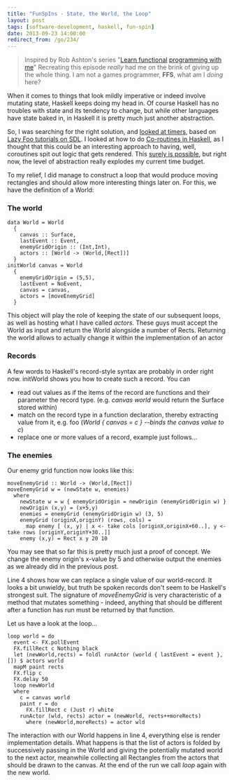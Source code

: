 ```yaml
---
title: "FunSpIns - State, the World, the Loop"
layout: post
tags: [software-development, haskell, fun-spin]
date: 2013-09-23 14:00:00
redirect_from: /go/234/
---
```


> Inspired by Rob Ashton's series "[Learn functional][4] [programming with me][6]"
Recreating this episode *really* had me on the brink of giving up the whole thing. I am not a games programmer, **FFS**, what am I *doing* here?

When it comes to things that look mildly imperative or indeed involve mutating state, Haskell keeps doing my head in. Of course Haskell has no troubles with state and its tendency to change, but while other languages have state baked in, in Haskell it is pretty much just another abstraction.

So, I was searching for the right solution, and [looked at timers][2], based on [Lazy Foo tutorials on SDL][3]. I looked at how to do [Co-routines in Haskell][1], as I thought that this could be an interesting approach to having, well, coroutines spit out logic that gets rendered. This [surely is possible][5], but right now, the level of abstraction really explodes my current time budget.

To my relief, I did manage to construct a loop that would produce moving rectangles and should allow more interesting things later on. For this, we have the definition of a World:

### The world

	data World = World 
	  {
	    canvas :: Surface,
	    lastEvent :: Event,
	    enemyGridOrigin :: (Int,Int),
	    actors :: [World -> (World,[Rect])]
	  }
	initWorld canvas = World 
	  { 
	    enemyGridOrigin = (5,5), 
	    lastEvent = NoEvent, 
	    canvas = canvas, 
	    actors = [moveEnemyGrid] 
	  }

This object will play the role of keeping the state of our subsequent loops, as well as hosting what I have called *actors*. These guys must accept the World as input and return the World alongside a number of Rects. Returning the world allows to actually change it within the implementation of an actor

### Records

A few words to Haskell's record-style syntax are probably in order right now. initWorld shows you how to create such a record. You can

* read out values as if the items of the record are functions and their parameter the record type. (e.g. *canvas world* would return the Surface stored within)
* match on the record type in a function declaration, thereby extracting value from it, e.g. foo (*World { canvas = c } --binds the canvas value to c*)
* replace one or more values of a record, example just follows...

### The enemies

Our enemy grid function now looks like this:

	moveEnemyGrid :: World -> (World,[Rect])
	moveEnemyGrid w = (newState w, enemies)
	  where
	    newState w = w { enemyGridOrigin = newOrigin (enemyGridOrigin w) }
	    newOrigin (x,y) = (x+5,y)
	    enemies = enemyGrid (enemyGridOrigin w) (3, 5)
	    enemyGrid (originX,originY) (rows, cols) = 
	      map enemy [ (x, y) | x <- take cols [originX,originX+60..], y <- take rows [originY,originY+30..]]
	    enemy (x,y) = Rect x y 20 10
 
You may see that so far this is pretty much just a proof of concept. We change the enemy origin's x-value by 5 and otherwise output
the enemies as we already did in the previous post.

Line 4 shows how we can replace a single value of our world-record. It looks a bit unwieldy, but truth be spoken records don't seem to be Haskell's strongest suit.
The signature of *moveEnemyGrid* is very characteristic of a method that mutates something - indeed, anything that should be different after a function has run must be returned by that function.

Let us have a look at the loop...

	loop world = do
	  event <- FX.pollEvent
	  FX.fillRect c Nothing black
	  let (newWorld,rects) = foldl runActor (world { lastEvent = event }, []) $ actors world
	  mapM paint rects
	  FX.flip c
	  FX.delay 50
	  loop newWorld
	  where
	    c = canvas world
	    paint r = do
	      FX.fillRect c (Just r) white
	    runActor (wld, rects) actor = (newWorld, rects++moreRects)
	      where (newWorld,moreRects) = actor wld

The interaction with our World happens in line 4, everything else is render implementation details. What happens is that the list of actors is folded by successively passing in the World and giving the potentially mutated world to the next actor, meanwhile collecting all Rectangles from the actors that should be drawn to the canvas. At the end of the run we call *loop* again with the new world.


  [1]: http://random.axman6.com/blog/?p=231
  [2]: https://github.com/snkkid/LazyFooHaskell/tree/master/lesson20
  [3]: http://lazyfoo.net/SDL_tutorials/
  [4]: http://codeofrob.com/entries/learn-functional-programming-with-me---mutating-lots-of-state.html
  [5]: http://jshaskell.blogspot.de/2012/09/breakout.html
  [6]: http://codeofrob.com/entries/learn-functional-programming-with-me---improving-our-data-structure-with-maps.html
